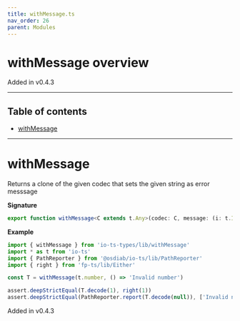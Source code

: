 ```yaml
---
title: withMessage.ts
nav_order: 26
parent: Modules
---
```


# withMessage overview

Added in v0.4.3

---

<h2 class="text-delta">Table of contents</h2>

- [withMessage](#withmessage)

---

# withMessage

Returns a clone of the given codec that sets the given string as error messsage

**Signature**

```ts
export function withMessage<C extends t.Any>(codec: C, message: (i: t.InputOf<C>) => string): C { ... }
```

**Example**

```ts
import { withMessage } from 'io-ts-types/lib/withMessage'
import * as t from 'io-ts'
import { PathReporter } from '@osdiab/io-ts/lib/PathReporter'
import { right } from 'fp-ts/lib/Either'

const T = withMessage(t.number, () => 'Invalid number')

assert.deepStrictEqual(T.decode(1), right(1))
assert.deepStrictEqual(PathReporter.report(T.decode(null)), ['Invalid number'])
```

Added in v0.4.3
